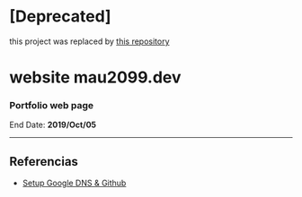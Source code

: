 # [Deprecated]   
this project was replaced by [this repository](https://github.com/mau2099/website2099)
# website mau2099.dev

### Portfolio web page
End Date: **2019/Oct/05**  
___

## Referencias
- [Setup Google DNS & Github](https://help.github.com/en/articles/managing-a-custom-domain-for-your-github-pages-site#configuring-a-records-with-your-dns-provider)
